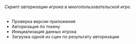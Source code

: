 ###### Скрипт авторизации игрока в многопользовательской игре.
- Проверка версии приложения
- Авторизация по токену
- Инициализация данных игрока
- Загрузка одной из сцен по результату авторизации
